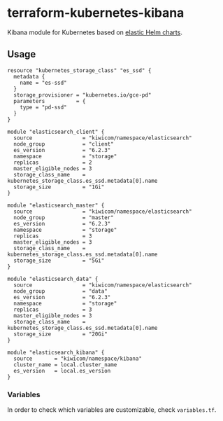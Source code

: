 # terraform-kubernetes-kibana

Kibana module for Kubernetes based on [elastic Helm charts](https://github.com/elastic/helm-charts/tree/master/kibana).

## Usage

```hcl-terraform
resource "kubernetes_storage_class" "es_ssd" {
  metadata {
    name = "es-ssd"
  }
  storage_provisioner = "kubernetes.io/gce-pd"
  parameters          = {
    type = "pd-ssd"
  }
}

module "elasticsearch_client" {
  source                = "kiwicom/namespace/elasticsearch"
  node_group            = "client"
  es_version            = "6.2.3"
  namespace             = "storage"
  replicas              = 2
  master_eligible_nodes = 3
  storage_class_name    = kubernetes_storage_class.es_ssd.metadata[0].name
  storage_size          = "1Gi"
}

module "elasticsearch_master" {
  source                = "kiwicom/namespace/elasticsearch"
  node_group            = "master"
  es_version            = "6.2.3"
  namespace             = "storage"
  replicas              = 3
  master_eligible_nodes = 3
  storage_class_name    = kubernetes_storage_class.es_ssd.metadata[0].name
  storage_size          = "5Gi"
}

module "elasticsearch_data" {
  source                = "kiwicom/namespace/elasticsearch"
  node_group            = "data"
  es_version            = "6.2.3"
  namespace             = "storage"
  replicas              = 3
  master_eligible_nodes = 3
  storage_class_name    = kubernetes_storage_class.es_ssd.metadata[0].name
  storage_size          = "20Gi"
}

module "elasticsearch_kibana" {
  source       = "kiwicom/namespace/kibana"
  cluster_name = local.cluster_name
  es_version   = local.es_version
}
```

### Variables

In order to check which variables are customizable, check `variables.tf`.
